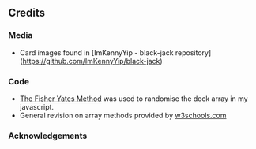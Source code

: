 ## Credits

### Media

- Card images found in [ImKennyYip - black-jack repository] (https://github.com/ImKennyYip/black-jack)

### Code

- [The Fisher Yates Method](https://www.w3schools.com/js/js_array_sort.asp) was used to randomise the deck array in my javascript.
- General revision on array methods provided by [w3schools.com](https://www.w3schools.com/js/js_array_methods.asp)

### Acknowledgements


